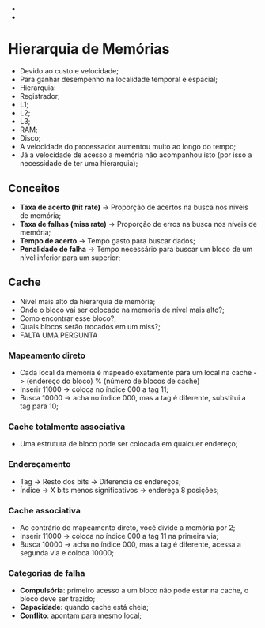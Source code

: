 #

##

###

-

 -


# Hierarquia de Memórias

- Devido ao custo e velocidade;
- Para ganhar desempenho na localidade temporal e espacial;
- Hierarquia:
 - Registrador;
 - L1;
 - L2;
 - L3;
 - RAM;
 - Disco;
- A velocidade do processador aumentou muito ao longo do tempo;
- Já a velocidade de acesso a memória não acompanhou isto (por isso a necessidade de ter uma hierarquia);

## Conceitos

- **Taxa de acerto (hit rate)** -> Proporção de acertos na busca nos níveis de memória;
- **Taxa de falhas (miss rate)** -> Proporção de erros na busca nos níveis de memória;
- **Tempo de acerto** -> Tempo gasto para buscar dados;
- **Penalidade de falha** -> Tempo necessário para buscar um bloco de um nível inferior para um superior;

## Cache

- Nível mais alto da hierarquia de memória;
- Onde o bloco vai ser colocado na memória de nível mais alto?;
- Como encontrar esse bloco?;
- Quais blocos serão trocados em um miss?;
- FALTA UMA PERGUNTA

### Mapeamento direto

- Cada local da memória é mapeado exatamente para um local na cache -> (endereço do bloco) % (número de blocos de cache)
 - Inserir 11000 -> coloca no índice 000 a tag 11;
 - Busca 10000 -> acha no índice 000, mas a tag é diferente, substitui a tag para 10;

### Cache totalmente associativa

- Uma estrutura de bloco pode ser colocada em qualquer endereço;

### Endereçamento

- Tag -> Resto dos bits -> Diferencia os endereços;
- Índice -> X bits menos significativos -> endereça 8 posições;

### Cache associativa

- Ao contrário do mapeamento direto, você divide a memória por 2;
 - Inserir 11000 -> coloca no índice 000 a tag 11 na primeira via;
 - Busca 10000 -> acha no índice 000, mas a tag é diferente, acessa a segunda via e coloca 10000;

### Categorias de falha

- **Compulsória**: primeiro acesso a um bloco não pode estar na cache, o bloco deve ser trazido;
- **Capacidade**: quando cache está cheia;
- **Conflito**: apontam para mesmo local;

